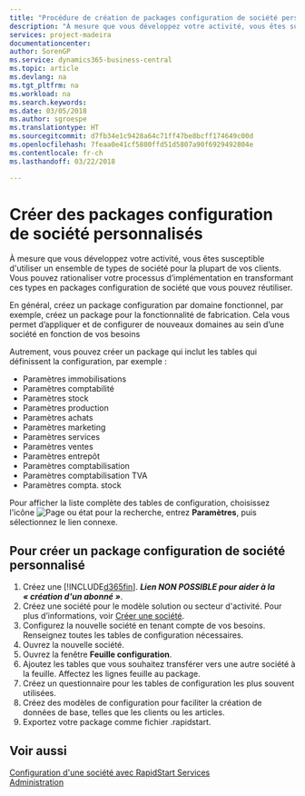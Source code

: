 ```yaml
---
title: "Procédure de création de packages configuration de société personnalisés | Microsoft Docs"
description: "À mesure que vous développez votre activité, vous êtes susceptible d'utiliser un ensemble de types de société pour la plupart de vos clients. Vous pouvez rationaliser votre processus d’implémentation en transformant ces types en packages configuration de société que vous pouvez réutiliser."
services: project-madeira
documentationcenter: 
author: SorenGP
ms.service: dynamics365-business-central
ms.topic: article
ms.devlang: na
ms.tgt_pltfrm: na
ms.workload: na
ms.search.keywords: 
ms.date: 03/05/2018
ms.author: sgroespe
ms.translationtype: HT
ms.sourcegitcommit: d7fb34e1c9428a64c71ff47be8bcff174649c00d
ms.openlocfilehash: 7feaa0e41cf5800ffd51d5807a90f6929492804e
ms.contentlocale: fr-ch
ms.lasthandoff: 03/22/2018

---
```

# <a name="create-custom-company-configuration-packages"></a>Créer des packages configuration de société personnalisés
À mesure que vous développez votre activité, vous êtes susceptible d'utiliser un ensemble de types de société pour la plupart de vos clients. Vous pouvez rationaliser votre processus d’implémentation en transformant ces types en packages configuration de société que vous pouvez réutiliser.  

En général, créez un package configuration par domaine fonctionnel, par exemple, créez un package pour la fonctionnalité de fabrication. Cela vous permet d’appliquer et de configurer de nouveaux domaines au sein d’une société en fonction de vos besoins  

Autrement, vous pouvez créer un package qui inclut les tables qui définissent la configuration, par exemple :  

-   Paramètres immobilisations  
-   Paramètres comptabilité  
-   Paramètres stock  
-   Paramètres production  
-   Paramètres achats  
-   Paramètres marketing  
-   Paramètres services  
-   Paramètres ventes  
-   Paramètres entrepôt  
-   Paramètres comptabilisation  
-   Paramètres comptabilisation TVA  
-   Paramètres compta. stock  

Pour afficher la liste complète des tables de configuration, choisissez l'icône ![Page ou état pour la recherche](media/ui-search/search_small.png "Page ou état pour la recherche"), entrez **Paramètres**, puis sélectionnez le lien connexe.  

## <a name="to-create-a-custom-company-configuration-package"></a>Pour créer un package configuration de société personnalisé  
1.  Créez une [!INCLUDE[d365fin](includes/d365fin_md.md)]. ***Lien NON POSSIBLE pour aider à la « création d'un abonné »***.   
2.  Créez une société pour le modèle solution ou secteur d'activité. Pour plus d’informations, voir [Créer une société](admin-how-to-create-a-new-company.md).  
3.  Configurez la nouvelle société en tenant compte de vos besoins. Renseignez toutes les tables de configuration nécessaires.  
4.  Ouvrez la nouvelle société.
5. Ouvrez la fenêtre **Feuille configuration**.  
6.  Ajoutez les tables que vous souhaitez transférer vers une autre société à la feuille. Affectez les lignes feuille au package.  
7.  Créez un questionnaire pour les tables de configuration les plus souvent utilisées.  
8.  Créez des modèles de configuration pour faciliter la création de données de base, telles que les clients ou les articles.  
9.  Exportez votre package comme fichier .rapidstart.  

## <a name="see-also"></a>Voir aussi  
[Configuration d'une société avec RapidStart Services](admin-set-up-a-company-with-rapidstart.md)  
[Administration](admin-setup-and-administration.md)


